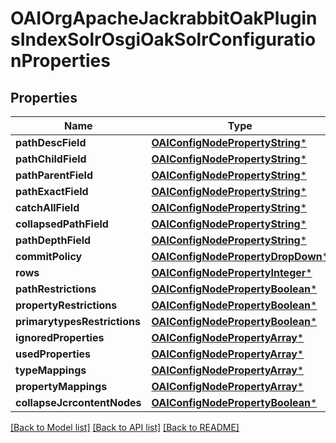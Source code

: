 # OAIOrgApacheJackrabbitOakPluginsIndexSolrOsgiOakSolrConfigurationProperties

## Properties
Name | Type | Description | Notes
------------ | ------------- | ------------- | -------------
**pathDescField** | [**OAIConfigNodePropertyString***](OAIConfigNodePropertyString.md) |  | [optional] 
**pathChildField** | [**OAIConfigNodePropertyString***](OAIConfigNodePropertyString.md) |  | [optional] 
**pathParentField** | [**OAIConfigNodePropertyString***](OAIConfigNodePropertyString.md) |  | [optional] 
**pathExactField** | [**OAIConfigNodePropertyString***](OAIConfigNodePropertyString.md) |  | [optional] 
**catchAllField** | [**OAIConfigNodePropertyString***](OAIConfigNodePropertyString.md) |  | [optional] 
**collapsedPathField** | [**OAIConfigNodePropertyString***](OAIConfigNodePropertyString.md) |  | [optional] 
**pathDepthField** | [**OAIConfigNodePropertyString***](OAIConfigNodePropertyString.md) |  | [optional] 
**commitPolicy** | [**OAIConfigNodePropertyDropDown***](OAIConfigNodePropertyDropDown.md) |  | [optional] 
**rows** | [**OAIConfigNodePropertyInteger***](OAIConfigNodePropertyInteger.md) |  | [optional] 
**pathRestrictions** | [**OAIConfigNodePropertyBoolean***](OAIConfigNodePropertyBoolean.md) |  | [optional] 
**propertyRestrictions** | [**OAIConfigNodePropertyBoolean***](OAIConfigNodePropertyBoolean.md) |  | [optional] 
**primarytypesRestrictions** | [**OAIConfigNodePropertyBoolean***](OAIConfigNodePropertyBoolean.md) |  | [optional] 
**ignoredProperties** | [**OAIConfigNodePropertyArray***](OAIConfigNodePropertyArray.md) |  | [optional] 
**usedProperties** | [**OAIConfigNodePropertyArray***](OAIConfigNodePropertyArray.md) |  | [optional] 
**typeMappings** | [**OAIConfigNodePropertyArray***](OAIConfigNodePropertyArray.md) |  | [optional] 
**propertyMappings** | [**OAIConfigNodePropertyArray***](OAIConfigNodePropertyArray.md) |  | [optional] 
**collapseJcrcontentNodes** | [**OAIConfigNodePropertyBoolean***](OAIConfigNodePropertyBoolean.md) |  | [optional] 

[[Back to Model list]](../README.md#documentation-for-models) [[Back to API list]](../README.md#documentation-for-api-endpoints) [[Back to README]](../README.md)



